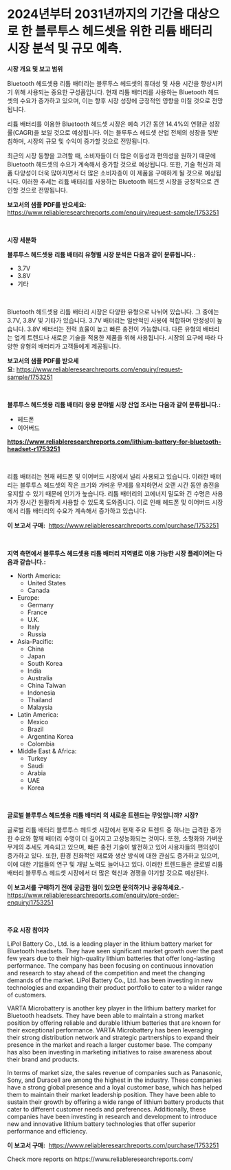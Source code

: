 <p><h1>2024년부터 2031년까지의 기간을 대상으로 한 블루투스 헤드셋을 위한 리튬 배터리 시장 분석 및 규모 예측.</h1></p><p><strong>시장 개요 및 보고 범위</strong></p>
<p><p>Bluetooth 헤드셋용 리튬 배터리는 블루투스 헤드셋의 휴대성 및 사용 시간을 향상시키기 위해 사용되는 중요한 구성품입니다. 현재 리튬 배터리를 사용하는 Bluetooth 헤드셋의 수요가 증가하고 있으며, 이는 향후 시장 성장에 긍정적인 영향을 미칠 것으로 전망됩니다. </p><p>리튬 배터리를 이용한 Bluetooth 헤드셋 시장은 예측 기간 동안 14.4%의 연평균 성장률(CAGR)을 보일 것으로 예상됩니다. 이는 블루투스 헤드셋 산업 전체의 성장을 뒷받침하며, 시장의 규모 및 수익이 증가할 것으로 전망됩니다.</p><p>최근의 시장 동향을 고려할 때, 소비자들이 더 많은 이동성과 편의성을 원하기 때문에 Bluetooth 헤드셋의 수요가 계속해서 증가할 것으로 예상됩니다. 또한, 기술 혁신과 제품 다양성이 더욱 많아지면서 더 많은 소비자층이 이 제품을 구매하게 될 것으로 예상됩니다. 이러한 추세는 리튬 배터리를 사용하는 Bluetooth 헤드셋 시장을 긍정적으로 견인할 것으로 전망됩니다.</p></p>
<p><strong>보고서의 샘플 PDF를 받으세요:</strong> <a href="https://www.reliableresearchreports.com/enquiry/request-sample/1753251">https://www.reliableresearchreports.com/enquiry/request-sample/1753251</a></p>
<p>&nbsp;</p>
<p><strong>시장 세분화</strong></p>
<p><strong>블루투스 헤드셋용 리튬 배터리 유형별 시장 분석은 다음과 같이 분류됩니다.:</strong></p>
<p><ul><li>3.7V</li><li>3.8V</li><li>기타</li></ul></p>
<p>&nbsp;</p>
<p><p>Bluetooth 헤드셋용 리튬 배터리 시장은 다양한 유형으로 나뉘어 있습니다. 그 중에는 3.7V, 3.8V 및 기타가 있습니다. 3.7V 배터리는 일반적인 사용에 적합하며 안정성이 높습니다. 3.8V 배터리는 전력 효율이 높고 빠른 충전이 가능합니다. 다른 유형의 배터리는 업계 트렌드나 새로운 기술을 적용한 제품을 위해 사용됩니다. 시장의 요구에 따라 다양한 유형의 배터리가 고객들에게 제공됩니다.</p></p>
<p><strong>보고서의 샘플 PDF를 받으세요:</strong>&nbsp;<a href="https://www.reliableresearchreports.com/enquiry/request-sample/1753251">https://www.reliableresearchreports.com/enquiry/request-sample/1753251</a></p>
<p>&nbsp;</p>
<p><strong> 블루투스 헤드셋용 리튬 배터리 응용 분야별 시장 산업 조사는 다음과 같이 분류됩니다.:</strong></p>
<p><ul><li>헤드폰</li><li>이어버드</li></ul></p>
<p><strong><a href="https://www.reliableresearchreports.com/lithium-battery-for-bluetooth-headset-r1753251">https://www.reliableresearchreports.com/lithium-battery-for-bluetooth-headset-r1753251</a></strong></p>
<p>&nbsp;</p>
<p><p>리튬 배터리는 현재 헤드폰 및 이어버드 시장에서 널리 사용되고 있습니다. 이러한 배터리는 블루투스 헤드셋의 작은 크기와 가벼운 무게를 유지하면서 오랜 시간 동안 충전을 유지할 수 있기 때문에 인기가 높습니다. 리튬 배터리의 고에너지 밀도와 긴 수명은 사용자가 장시간 원활하게 사용할 수 있도록 도와줍니다. 이로 인해 헤드폰 및 이어버드 시장에서 리튬 배터리의 수요가 계속해서 증가하고 있습니다.</p></p>
<p><strong>이 보고서 구매:</strong>&nbsp; <a href="https://www.reliableresearchreports.com/purchase/1753251">https://www.reliableresearchreports.com/purchase/1753251</a></p>
<p>&nbsp;</p>
<p><strong>지역 측면에서 블루투스 헤드셋용 리튬 배터리 지역별로 이용 가능한 시장 플레이어는 다음과 같습니다.:</strong></p>
<p><ul>
    <li>
        North America:
        <ul>
            <li>United States</li>
            <li>Canada</li>
        </ul>
    </li>
    <li>
        Europe:
        <ul>
            <li>Germany</li>
            <li>France</li>
            <li>U.K.</li>
            <li>Italy</li>
            <li>Russia</li>
        </ul>
    </li>
    <li>
        Asia-Pacific:
        <ul>
            <li>China</li>
            <li>Japan</li>
            <li>South Korea</li>
            <li>India</li>
            <li>Australia</li>
            <li>China Taiwan</li>
            <li>Indonesia</li>
            <li>Thailand</li>
            <li>Malaysia</li>
        </ul>
    </li>
    <li>
        Latin America:
        <ul>
            <li>Mexico</li>
            <li>Brazil</li>
            <li>Argentina Korea</li>
            <li>Colombia</li>
        </ul>
    </li>
    <li>
        Middle East & Africa:
        <ul>
            <li>Turkey</li>
            <li>Saudi</li>
            <li>Arabia</li>
            <li>UAE</li>
            <li>Korea</li>
        </ul>
    </li>
    </ul></p>
<p>&nbsp;</p>
<p><strong>글로벌 블루투스 헤드셋용 리튬 배터리 의 새로운 트렌드는 무엇입니까? 시장?</strong></p>
<p><p>글로벌 리튬 배터리 블루투스 헤드셋 시장에서 현재 주요 트렌드 중 하나는 급격한 증가한 수요와 함께 배터리 수명이 더 길어지고 고성능화되는 것이다. 또한, 소형화와 가벼운 무게의 추세도 계속되고 있으며, 빠른 충전 기술이 발전하고 있어 사용자들의 편의성이 증가하고 있다. 또한, 환경 친화적인 재료와 생산 방식에 대한 관심도 증가하고 있으며, 이에 대한 기업들의 연구 및 개발 노력도 늘어나고 있다. 이러한 트렌드들은 글로벌 리튬 배터리 블루투스 헤드셋 시장에서 더 많은 혁신과 경쟁을 야기할 것으로 예상된다.</p></p>
<p><strong>이 보고서를 구매하기 전에 궁금한 점이 있으면 문의하거나 공유하세요.</strong>- <a href="https://www.reliableresearchreports.com/enquiry/pre-order-enquiry/1753251">https://www.reliableresearchreports.com/enquiry/pre-order-enquiry/1753251</a></p>
<p>&nbsp;</p>
<p><strong>주요 시장 참여자</strong></p>
<p><p>LiPol Battery Co., Ltd. is a leading player in the lithium battery market for Bluetooth headsets. They have seen significant market growth over the past few years due to their high-quality lithium batteries that offer long-lasting performance. The company has been focusing on continuous innovation and research to stay ahead of the competition and meet the changing demands of the market. LiPol Battery Co., Ltd. has been investing in new technologies and expanding their product portfolio to cater to a wider range of customers.</p><p>VARTA Microbattery is another key player in the lithium battery market for Bluetooth headsets. They have been able to maintain a strong market position by offering reliable and durable lithium batteries that are known for their exceptional performance. VARTA Microbattery has been leveraging their strong distribution network and strategic partnerships to expand their presence in the market and reach a larger customer base. The company has also been investing in marketing initiatives to raise awareness about their brand and products.</p><p>In terms of market size, the sales revenue of companies such as Panasonic, Sony, and Duracell are among the highest in the industry. These companies have a strong global presence and a loyal customer base, which has helped them to maintain their market leadership position. They have been able to sustain their growth by offering a wide range of lithium battery products that cater to different customer needs and preferences. Additionally, these companies have been investing in research and development to introduce new and innovative lithium battery technologies that offer superior performance and efficiency.</p></p>
<p><strong>이 보고서 구매:</strong>&nbsp;&nbsp;<a href="https://www.reliableresearchreports.com/purchase/1753251">https://www.reliableresearchreports.com/purchase/1753251</a></p>
<p>Check more reports on https://www.reliableresearchreports.com/</p>